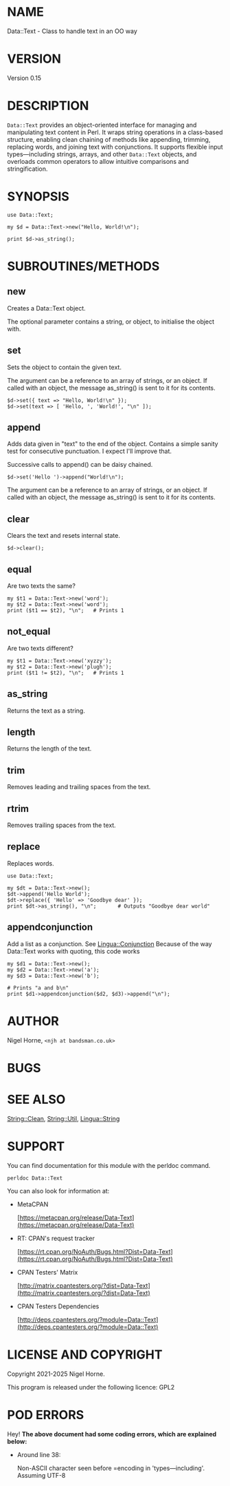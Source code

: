# NAME

Data::Text - Class to handle text in an OO way

# VERSION

Version 0.15

# DESCRIPTION

`Data::Text` provides an object-oriented interface for managing and manipulating text content in Perl.
It wraps string operations in a class-based structure,
enabling clean chaining of methods like appending, trimming, replacing words, and joining text with conjunctions.
It supports flexible input types—including strings, arrays, and other `Data::Text` objects,
and overloads common operators to allow intuitive comparisons and stringification.

# SYNOPSIS

    use Data::Text;

    my $d = Data::Text->new("Hello, World!\n");

    print $d->as_string();

# SUBROUTINES/METHODS

## new

Creates a Data::Text object.

The optional parameter contains a string, or object, to initialise the object with.

## set

Sets the object to contain the given text.

The argument can be a reference to an array of strings, or an object.
If called with an object, the message as\_string() is sent to it for its contents.

    $d->set({ text => "Hello, World!\n" });
    $d->set(text => [ 'Hello, ', 'World!', "\n" ]);

## append

Adds data given in "text" to the end of the object.
Contains a simple sanity test for consecutive punctuation.
I expect I'll improve that.

Successive calls to append() can be daisy chained.

    $d->set('Hello ')->append("World!\n");

The argument can be a reference to an array of strings, or an object.
If called with an object, the message as\_string() is sent to it for its contents.

## clear

Clears the text and resets internal state.

    $d->clear();

## equal

Are two texts the same?

    my $t1 = Data::Text->new('word');
    my $t2 = Data::Text->new('word');
    print ($t1 == $t2), "\n";   # Prints 1

## not\_equal

Are two texts different?

    my $t1 = Data::Text->new('xyzzy');
    my $t2 = Data::Text->new('plugh');
    print ($t1 != $t2), "\n";   # Prints 1

## as\_string

Returns the text as a string.

## length

Returns the length of the text.

## trim

Removes leading and trailing spaces from the text.

## rtrim

Removes trailing spaces from the text.

## replace

Replaces words.

    use Data::Text;

    my $dt = Data::Text->new();
    $dt->append('Hello World');
    $dt->replace({ 'Hello' => 'Goodbye dear' });
    print $dt->as_string(), "\n";       # Outputs "Goodbye dear world"

## appendconjunction

Add a list as a conjunction.  See [Lingua::Conjunction](https://metacpan.org/pod/Lingua%3A%3AConjunction)
Because of the way Data::Text works with quoting,
this code works

    my $d1 = Data::Text->new();
    my $d2 = Data::Text->new('a');
    my $d3 = Data::Text->new('b');

    # Prints "a and b\n"
    print $d1->appendconjunction($d2, $d3)->append("\n");

# AUTHOR

Nigel Horne, `<njh at bandsman.co.uk>`

# BUGS

# SEE ALSO

[String::Clean](https://metacpan.org/pod/String%3A%3AClean), [String::Util](https://metacpan.org/pod/String%3A%3AUtil), [Lingua::String](https://metacpan.org/pod/Lingua%3A%3AString)

# SUPPORT

You can find documentation for this module with the perldoc command.

    perldoc Data::Text

You can also look for information at:

- MetaCPAN

    [https://metacpan.org/release/Data-Text](https://metacpan.org/release/Data-Text)

- RT: CPAN's request tracker

    [https://rt.cpan.org/NoAuth/Bugs.html?Dist=Data-Text](https://rt.cpan.org/NoAuth/Bugs.html?Dist=Data-Text)

- CPAN Testers' Matrix

    [http://matrix.cpantesters.org/?dist=Data-Text](http://matrix.cpantesters.org/?dist=Data-Text)

- CPAN Testers Dependencies

    [http://deps.cpantesters.org/?module=Data::Text](http://deps.cpantesters.org/?module=Data::Text)

# LICENSE AND COPYRIGHT

Copyright 2021-2025 Nigel Horne.

This program is released under the following licence: GPL2

# POD ERRORS

Hey! **The above document had some coding errors, which are explained below:**

- Around line 38:

    Non-ASCII character seen before =encoding in 'types—including'. Assuming UTF-8

